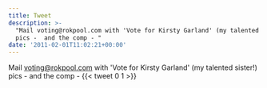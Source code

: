 ```yaml
---
title: Tweet
description: >-
  "Mail voting@rokpool.com with 'Vote for Kirsty Garland' (my talented sister!)
  pics -  and the comp - "
date: '2011-02-01T11:02:21+00:00'
---
```

Mail voting@rokpool.com with 'Vote for Kirsty Garland' (my talented sister!) pics -  and the comp - 
      {{< tweet 0 1 >}}
    
